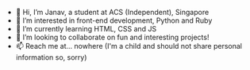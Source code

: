 - 👋 Hi, I’m Janav, a student at ACS (Independent), Singapore
- 👀 I’m interested in front-end development, Python and Ruby
- 🌱 I’m currently learning HTML, CSS and JS
- 💞️ I’m looking to collaborate on fun and interesting projects!
- 📫 Reach me at... nowhere (I'm a child and should not share personal information so, sorry)

